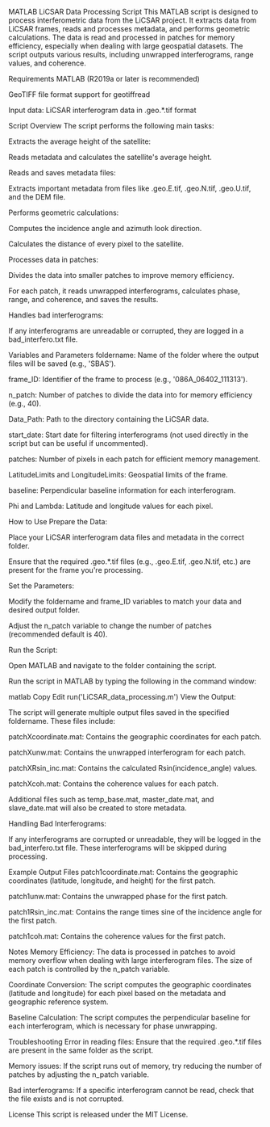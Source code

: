 MATLAB LiCSAR Data Processing Script
This MATLAB script is designed to process interferometric data from the LiCSAR project. It extracts data from LiCSAR frames, reads and processes metadata, and performs geometric calculations. The data is read and processed in patches for memory efficiency, especially when dealing with large geospatial datasets. The script outputs various results, including unwrapped interferograms, range values, and coherence.

Requirements
MATLAB (R2019a or later is recommended)

GeoTIFF file format support for geotiffread

Input data: LiCSAR interferogram data in .geo.*.tif format

Script Overview
The script performs the following main tasks:

Extracts the average height of the satellite:

Reads metadata and calculates the satellite's average height.

Reads and saves metadata files:

Extracts important metadata from files like .geo.E.tif, .geo.N.tif, .geo.U.tif, and the DEM file.

Performs geometric calculations:

Computes the incidence angle and azimuth look direction.

Calculates the distance of every pixel to the satellite.

Processes data in patches:

Divides the data into smaller patches to improve memory efficiency.

For each patch, it reads unwrapped interferograms, calculates phase, range, and coherence, and saves the results.

Handles bad interferograms:

If any interferograms are unreadable or corrupted, they are logged in a bad_interfero.txt file.

Variables and Parameters
foldername: Name of the folder where the output files will be saved (e.g., 'SBAS').

frame_ID: Identifier of the frame to process (e.g., '086A_06402_111313').

n_patch: Number of patches to divide the data into for memory efficiency (e.g., 40).

Data_Path: Path to the directory containing the LiCSAR data.

start_date: Start date for filtering interferograms (not used directly in the script but can be useful if uncommented).

patches: Number of pixels in each patch for efficient memory management.

LatitudeLimits and LongitudeLimits: Geospatial limits of the frame.

baseline: Perpendicular baseline information for each interferogram.

Phi and Lambda: Latitude and longitude values for each pixel.

How to Use
Prepare the Data:

Place your LiCSAR interferogram data files and metadata in the correct folder.

Ensure that the required .geo.*.tif files (e.g., .geo.E.tif, .geo.N.tif, etc.) are present for the frame you're processing.

Set the Parameters:

Modify the foldername and frame_ID variables to match your data and desired output folder.

Adjust the n_patch variable to change the number of patches (recommended default is 40).

Run the Script:

Open MATLAB and navigate to the folder containing the script.

Run the script in MATLAB by typing the following in the command window:

matlab
Copy
Edit
run('LiCSAR_data_processing.m')
View the Output:

The script will generate multiple output files saved in the specified foldername. These files include:

patchXcoordinate.mat: Contains the geographic coordinates for each patch.

patchXunw.mat: Contains the unwrapped interferogram for each patch.

patchXRsin_inc.mat: Contains the calculated Rsin(incidence_angle) values.

patchXcoh.mat: Contains the coherence values for each patch.

Additional files such as temp_base.mat, master_date.mat, and slave_date.mat will also be created to store metadata.

Handling Bad Interferograms:

If any interferograms are corrupted or unreadable, they will be logged in the bad_interfero.txt file. These interferograms will be skipped during processing.

Example Output Files
patch1coordinate.mat: Contains the geographic coordinates (latitude, longitude, and height) for the first patch.

patch1unw.mat: Contains the unwrapped phase for the first patch.

patch1Rsin_inc.mat: Contains the range times sine of the incidence angle for the first patch.

patch1coh.mat: Contains the coherence values for the first patch.

Notes
Memory Efficiency: The data is processed in patches to avoid memory overflow when dealing with large interferogram files. The size of each patch is controlled by the n_patch variable.

Coordinate Conversion: The script computes the geographic coordinates (latitude and longitude) for each pixel based on the metadata and geographic reference system.

Baseline Calculation: The script computes the perpendicular baseline for each interferogram, which is necessary for phase unwrapping.

Troubleshooting
Error in reading files: Ensure that the required .geo.*.tif files are present in the same folder as the script.

Memory issues: If the script runs out of memory, try reducing the number of patches by adjusting the n_patch variable.

Bad interferograms: If a specific interferogram cannot be read, check that the file exists and is not corrupted.

License
This script is released under the MIT License.

